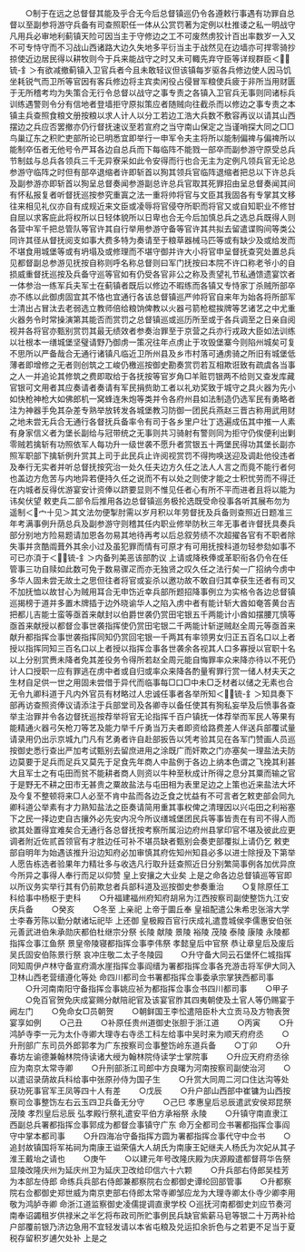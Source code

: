 <!-- { "loadSidebar": true } -->
　　○制于在远之总督督其能及乎合无今后总督镇巡仍令各遵敕行事遇有功罪自总督以至副参将游守兵备有司查照职任一体从公赏罚著为定例以杜推诿之私一明战守凡用兵必审地利蓟镇天险可因当主于守修边之工不可废然虏狡计百出率数岁一入又不可专恃守而不习战山西诸路大边久失地多平衍当主于战然见在边墙亦可捍零骑抄掠使近边居民得以耕牧则今于兵来能战守之时又未可輙先弃守臣等详规群臣＜锍-釒＞有欲减撤蓟镇入卫官兵者今且未敢轻议但该镇每岁驱各兵修边使人因马饥坐耗锐气而卫所等官因有客兵修边将主宾卖闲役占侵冒军粮使兵疲于非所当用财匮于无所稽考均为失策合无行令总督以战守之事专责之各镇入卫官兵无事则同诸标兵训练遇警则令分有信地者登墙拒守原拟策应者随贼向往截杀而以修边之事专责之本镇主兵查照食粮文册按粮以求人计人以分工若边工浩大兵数不敷容再议以请其山西摆边之兵应否罢撤亦仍行督抚速议至若宣府之当守南山保定之当谨哨探大同之□□鸟巢辽东之积贮吏部所论已明悉宜即举行一申军令夫主将所以能制偏禆与偏禆所以能制卒伍者无他号令严耳各边自总兵而下每临阵不能戮一部卒而副参游守原受总兵节制兹与总兵各领兵三千无异寮采如此令安得而行也合无主为定例凡领兵官无论总参游守临阵之时但有部卒退缩者许即斩首以狥其领兵官临阵退缩者把总以下许总兵及副参游亦即斩首以狥呈总督奏闻参游副总许总兵官取其死罪招由呈总督奏闻其间有怀私报复者听督抚巡按参究重寘之法一重将帅将官与文臣其我固各有专掌其文移往来相见礼仪亦自有成规近来文臣或凌辱将官侵夺所职而将官又或自知职业不修甘自屈以求客庇此将权所以日轻体貌所以日卑也合无今后加慎总兵之选总兵既得人则各营中军千把总管队等官许其自行举用参游守备等官许其共拟去留遣谍购间等类公同许其径从督抚阅支如事大费多特为奏请至于粮草器械马匹等或有缺少及或给发而不堪食用城堡等或有坍塌及或修理而不堪守御并许大小将官申呈督抚查究处置总兵见都督副总参游见抚按自称则呼名称总督则曰军门抚按曰本院不许口称老爷小的自损威重督抚巡按及兵备守巡等官如有仍受各官非公之称及责望礼节私通馈遗宴饮者一体参治一练军兵夫军士在蓟镇者既后以修边不暇练而各镇又专恃家丁杀贼所部卒亦不练以此御虏固宜其不恪也宜通行各该总督镇巡严帅将官自来年为始各将所部军士清出占冒汰去老弱选立教师倍给粮饷俾教以火器弓箭枪棍挨牌等艺诸艺之中尤重火器务令时常操演第其能否而赏罚之总督镇巡或巡历所至或于各兵调至之日亲自阅视并各将官亦甄别赏罚其最无绩效者参奏治罪至于京营之兵亦行戎政大臣如法训练以壮根本一缮城堡坚璧请野乃御虏一策况往年点虏止于攻毁堡寨今则陷州城矣可复不思所以严备哉合无通行诸镇凡临近卫所州县及乡市村落可通虏骑之所旧有城堡低薄者即增修之无者则创筑之工峻仍檄巡按御史勘奏赏罚若互相欺诳致有疏虞各当事之人一并追论其修筑之费即取给于各抚按等官岁角□羊赃罚银两不给则又查发库藏官银可文用者其应奏请者奏请有军民捐赀助工者以礼劝奖致于城守之具火器为先小如快枪神枪大如佛郎机一窝蜂连朱炮等类并令各府州县如法制造仍选军民有勇略者注为神器手免其杂差专熟举放转发各城堡教习防御一团民兵燕赵三晋古称用武用财之地未尝无兵合无通行各督抚兵备率令有司于各乡里户壮丁选遍成伍其中推一人素有身家信义者为堡长副给与冠带统之无事则共习骑射有警则同为拒守仍俟便利出剿零贼若擒斩有功照依军人每功升一级世袭不愿升者赏银五十两堡民得功其堡长副亦照军职部下擒斩例升赏其上司于此民兵止许阅视赏罚不得拘唤送迎及调赴他役违者及奉行无实者并听总督抚按究治一处久任夫边方久任之法人人言之而竟不能行者何也盖边方危苦与内地异若便持久任之说而不有以处之则使才能之士积忧劳而不得迁在内城者反得优游宴安计资俸以跻要显则不惟见任者心有所不平而进者且将以能为讳矣伏望  敕吏兵二部令后推用各边总督镇巡务极抡选既受命役事各听其展布勿为遥制＜宀十见＞其文法勿便掣肘需以岁月积以年劳督抚及兵备则查照近日题准三年考满事例升荫总兵及副参游守则稽其任内职业修举防秋三年无事者许督抚具奏兵部分别地方险易题请加恩各勿易其地待再考以后总叙劳绩不次超擢各官有不职者除失事并贪酷阘葺外其余小过及虽犯罪而情有可原才有可用抚按科道勿轻参劾如事不可已亦湏于＜锍-釒＞内备列美恶该部酌议  上请或降秩俸或革职衔各仍令在任管事三功自赎如此数可免于数易骤疋而亦无独贤之叹久任之法行矣一广招纳今虏中多华人固未尝无故土之思但往者将官或妄杀以邀功故不敢自归其幸获生还者有司又不加抚恤以故甘心为贼用耳合无申饬近幸兵部所题招降事例立为实格令各边总督镇巡揭榜于道并多置木牌插于边外晓谕华人之陷入虏中者有能计斩大酋如奄答黄台吉把都儿吉能士蛮等亟首来献封以伯爵世袭仍赏田宅银五千两能计小酋如摆腰兀慎等亟首来献授以都督佥事世袭指挥使仍赏田宅银二千两能计斩逆贼赵全周元等亟首来献升都指挥佥事世袭指挥同知仍赏回宅银一千两其有率领男女归正五百名口以上者授以指挥同知三百名口以上者授以指挥佥事各世袭余各视其人口多寡授以官职十名以上分别赏赉未降者免其差役务令得所若赵全周元能自悔罪率众来降亦待以不死仍计人口授职一应有罪逃在虏中者或自归或率众来降各酌量宥罪行赏一储人材夫天之生材自足供一世之用固未尝借于异代而临事每□口□中未□乏材者以储之无素也合无令九卿科道于凡内外官员有材略过人忠诚任事者各举所知＜锍-釒＞知具奏下部再访查照资俸议请添注于兵部堂司及各卿寺以备任使其有狥私妄举及后愤事各查举主治罪并令各边督抚巡按荐举将官无论指挥千百户镇抚一体荐举而军民人等果有能精通火器弓矢枪刀等艺及能力举千斤勇当万夫者即资给路费差人伴送兵部覆试量请录用仍出示京城九门凡有艺勇者许自赴部扳告以凭考验其见在各军门赞画人员巡按御史悉行查出严加考试甄别去留庶进用之涂既广而奸欺之门亦塞矣一理盐法夫防边莫要于足兵而足兵又莫先于足食先年商人中盐例于各边上纳本色谓之飞挽其利甚大且军士之有屯田而贫不能耕者商人则资以牛种至秋成计所得之息分其粟而输之官于是野无不耕之田市无甚贵之粟故盐法与屯田相为表里足边之上策也近来盐法大坏及今复不整顿将来□人必至不肯中盐而各边乏食之忧益有不可言者乞敕吏部会同九卿科道公举素有才力熟知盐法之臣奏请简用重其事权俾之清理因以兴屯田之利裕塞下之民一择边吏自古攘外必先安内况今所议缮城堡团民兵等事皆责在有司不得人而欲其处置得宜难矣合无通行各总督抚按考察所属沿边府州县掌印官不堪及彼此应更调者附近佐贰首领官有才胜边任可补不堪员缺者甄别会奏吏部覆拟上请仍乞  敕吏部自明年为始遇该推升沿边知府必加审慎其府佐知州知县必多以进士除授及下第举人愿告栋选者验果年力精壮多与收选凡行取升廷查照近日分别繁简事例各加优异庶今所异之事得人奉行而足以仰赞  皇上安攘之大业矣  上是之命各边总督镇巡等官即以所议务实举行其有仍前欺怠者兵部科道及巡按御史参奏重治
　　○复除原任工科给事中杨枢于吏科
　　○升福建福州府知府胡帛为江西按察司副使整饬九江安庆兵备
　　○癸亥
　　○冬至  上亲祀  上帝于圜丘奉  皇祖配遣公朱希忠张溶大学士李春芳陈以勤分献诸坛祀毕  上还御  皇极殿百官行庆成礼遣豊城侯李儒惠安伯张元善武进伯朱承勋庆都伯杜继宗分祭  长陵  献陵  景陵  裕陵  茂陵  泰陵  康陵  永陵都指挥佥事江鱼祭  景皇帝陵寝都指挥佥事李伟祭  孝懿皇后中官祭  恭让章皇后及废后吴氏固安伯陈景行祭  哀冲庄敬二太子冬陵园
　　○升守备大同云石堡怀仁城指挥同知周伊卢林守备宣府滴水崖指挥佥事阎缙为署都指挥佥事各充游击将军伊大同入卫林山西老营缙遵化等处  命四川都司佥书署都指挥佥事委承宗掌狭西都司事
　　○升河南南阳守备指挥佥事姚应祯为都指挥佥事佥书四川都司事
　　○甲子
　　○免百官贺免庆成宴赐分献陪祀官及该宴官胙其四夷朝使及土官人等仍赐宴于阙左门
　　○免命女□员朝贺
　　○朝鲜国王李忪遣陪臣朴大立贡马及方物表贺宴享如例
　　○己丑
　　○补原任贵州道御史张胆于浙江道
　　○丙寅
　　○升鸿胪寺李一元为太仆寺卿大理寺右寺丞工科左给事中吴时来为顺天府府丞
　　○升刑部广东司员外郎郭孝为广东按察司佥事整饬岭东道兵备
　　○丁卯
　　○升春坊左谕德兼翰林院侍读诸大绶为翰林院侍读学士掌院事
　　○升应天府府丞徐应为南京太常寺卿
　　○升刑部浙江司郎中方良曙为河南按察司副使治河
　　○以遣诏录荫故兵科给事中张原孙侍为国子生
　　○升赏大同周二河口住达沟等处获功死事官军王凤等四十人有差
　　○戊辰
　　○升户部山西部中崔镛为山西按察司佥事整饬左右云玉四卫兵备无分守
　　○己巳  孝惠皇后忌辰遣武安侯郑昆祭  茂陵  孝烈皇后忌辰  弘孝殿行祭礼遣安平伯方承裕祭  永陵
　　○升镇守南直隶江西副总兵署都指挥佥事郭成为都督佥事镇守广东  命万全都司佥书署都指挥佥事阎守中掌本都司事
　　○升四海冶守备指挥方圆为署都指挥佥事代守中佥书
　　○追封故镇国将军祐祠为南康王谥荣僖大人胡氏为南康王妃继夫人杨氏为次妃从其子淮王戴坮之请也
　　○庚午
　　○以建元年号改隆庆殿为庆源殿遣都督蒋华告祭  显陵改隆庆州为延庆州卫为延庆卫改给印信六十六颗
　　○升兵部右侍郎吴桂芳为本部左侍郎  命练兵兵部右侍郎兼都察院右佥都御史谭纶回部管事
　　○升都察院右佥都御史郑世威为南京吏部右侍郎太常寺卿邹应龙为大理寺卿太仆寺少卿李用敬为鸿胪寺卿  命浙江道监察御史凌儒提调直隶学校
○巡抚河南都御史刘应节奏河南奉诏蠲租岁供禄米之半乞将布政司所贮事例民兵缺官紫薪马皂等银二十万两补给户部覆前银乃济边急用不宜轻发请以本省屯粮及兑运扣余折色与之若更不足当于夏税存留积岁逋欠处补  上是之
